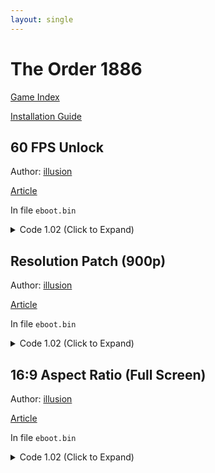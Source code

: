 ```yaml
---
layout: single
---
```


# The Order 1886

[Game Index](/patch/#ps4)

[Installation Guide](/install-instructions/)

## 60 FPS Unlock

Author: [illusion](https://twitter.com/illusion0002)

[Article](https://illusion0001.github.io/patches/2021/06/27/oodle-res-framerate-patches/)

In file `eboot.bin`

<details>
<summary>Code 1.02 (Click to Expand)</summary>

{% highlight yml %}
- game: "The Order 1886"
  app_ver: "01.02"
  patch_ver: "1.0"
  name: "60 FPS Unlock"
  author: "illusion"
  note:
  arch: generic_orbis
  enabled: False # Todo: move this to a separate file
  patch_list:
        - [ bytes, 0x4547C4, "01" ]
        # screen flip mode
        # 0x87C1F7 # dword valid are 1-6
                # see notes below

        # notes
        # according to the from gpcs4
        # https://github.com/Inori/GPCS4/blob/2cb81156a1a1fd914a46fbd99cecddd6f93e7dfd/GPCS4/SceModules/SceVideoOut/sce_videoout_types.h#L115-L123
        # mode 2 is pretty much flip as soon as possible, or vsync off with eye sore screen tearing
        # default is 3 which i guess is double buffered vsync
        # it would be good if triple buffering worked here
        # as it allows for 40-60 fps and not hard locking to 30-40 all the time
        # on base hw.
        # r13d loads into edx, which i think is param for SubmitFlip.
{% endhighlight %}

</details>

## Resolution Patch (900p)

Author: [illusion](https://twitter.com/illusion0002)

[Article](https://illusion0001.github.io/patches/2021/06/27/oodle-res-framerate-patches/)

In file `eboot.bin`

<details>
<summary>Code 1.02 (Click to Expand)</summary>

{% highlight yml %}
- game: "The Order 1886"
  app_ver: "01.02"
  patch_ver: "1.0"
  name: "Resolution Patch (900p)"
  author: "illusion"
  note:
  arch: generic_orbis
  enabled: False # Todo: move this to a separate file
  patch_list:
        - [ bytes, 0x450EF5, "75" ]
        - [ bytes, 0x450EFD, "40 06 00 00" ]
        - [ bytes, 0x450F07, "84 03 00 00" ]
{% endhighlight %}

</details>

## 16:9 Aspect Ratio (Full Screen)

Author: [illusion](https://twitter.com/illusion0002)

[Article](https://illusion0001.github.io/patches/2021/06/27/oodle-res-framerate-patches/)

In file `eboot.bin`

<details>
<summary>Code 1.02 (Click to Expand)</summary>

{% highlight yml %}
- game: "The Order 1886"
  app_ver: "01.02"
  patch_ver: "1.0"
  name: "16:9 Aspect Ratio (Full Screen)"
  author: "illusion"
  note: "\nNative 1080p will cause visual issues, 900p or below must be used.\n720p doesn't need additional changes."
  arch: generic_orbis
  enabled: False # Todo: move this to a separate file
  patch_list:
        - [ bytes, 0x450E8C, "39 8E E3 3F" ]
{% endhighlight %}

</details>
